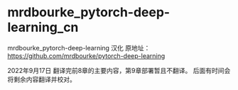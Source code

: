 # mrdbourke_pytorch-deep-learning_cn
mrdbourke_pytorch-deep-learning 汉化
原地址： https://github.com/mrdbourke/pytorch-deep-learning

2022年9月17日
翻译完前8章的主要内容，第9章部署暂且不翻译。
后面有时间会将剩余内容翻译并校对。

